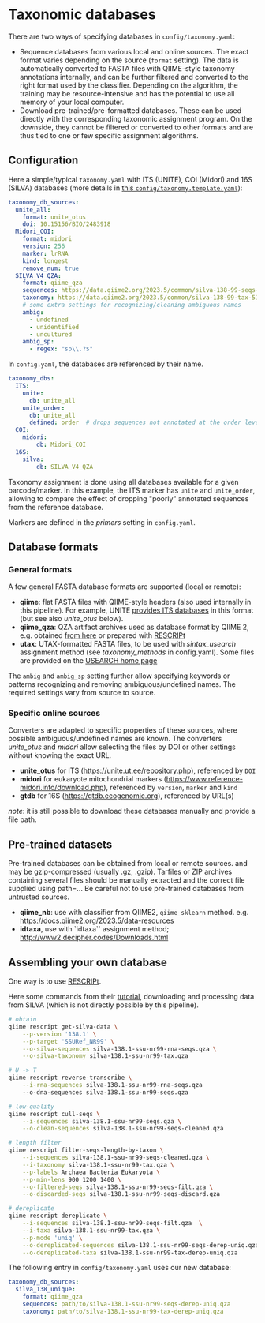 # Taxonomic databases

There are two ways of specifying databases in `config/taxonomy.yaml`:

* Sequence databases from various local and online sources.
  The exact format varies depending on the source (`format` setting). The data
  is automatically converted to FASTA files with QIIME-style taxonomy annotations
  internally, and can be further filtered and converted to the right format
  used by the classifier. Depending on the algorithm, the training may be
  resource-intensive and has the potential to use all memory of your local computer.
* Download pre-trained/pre-formatted databases.
  These can be used directly with the corresponding taxonomic assignment
  program.
  On the downside, they cannot be filtered or converted to other 
  formats and are thus tied to one or few specific assignment algorithms.

## Configuration

Here a simple/typical `taxonomy.yaml` with ITS (UNITE), COI (Midori) and 16S (SILVA) databases (more details in [this `config/taxonomy.template.yaml`](../config/taxonomy.template.yaml)):

```yaml
taxonomy_db_sources:
  unite_all:
    format: unite_otus
    doi: 10.15156/BIO/2483918
  Midori_COI:
    format: midori
    version: 256
    marker: lrRNA
    kind: longest
    remove_num: true
  SILVA_V4_QZA:
    format: qiime_qza
    sequences: https://data.qiime2.org/2023.5/common/silva-138-99-seqs-515-806.qza
    taxonomy: https://data.qiime2.org/2023.5/common/silva-138-99-tax-515-806.qza
    # some extra settings for recognizing/cleaning ambiguous names
    ambig:
      - undefined
      - unidentified
      - uncultured
    ambig_sp:
      - regex: "sp\\.?$"
```

In `config.yaml`, the databases are referenced by their name.

```yaml
taxonomy_dbs:
  ITS:
    unite:
      db: unite_all
    unite_order:
      db: unite_all
      defined: order  # drops sequences not annotated at the order level
  COI:
    midori:
        db: Midori_COI
  16S:
    silva:
        db: SILVA_V4_QZA
```

Taxonomy assignment is done using all databases available for a given barcode/marker. In this example, the ITS marker has `unite` and `unite_order`, allowing to compare the effect of dropping "poorly" annotated sequences from the reference database.

Markers are defined in the *primers* setting in `config.yaml`.


## Database formats

### General formats

A few general FASTA database formats are supported (local or remote):

* **qiime**: flat FASTA files with QIIME-style headers (also used internally in this
    pipeline). For example, UNITE [provides ITS databases](https://unite.ut.ee/repository.php)
    in this format (but see also *unite_otus* below).
* **qiime_qza**: QZA artifact archives used as database format by QIIME 2,
   e.g. obtained [from here](https://docs.qiime2.org/2023.5/data-resources)
   or prepared with [RESCRIPt](https://github.com/bokulich-lab/RESCRIPt)
* **utax**: UTAX-formatted FASTA files, to be used with *sintax_usearch* 
   assignment method (see *taxonomy_methods* in config.yaml).
   Some files are provided on the
   [USEARCH home page](https://www.drive5.com/usearch/manual/sintax_downloads.html)

The `ambig` and `ambig_sp` setting further allow specifying keywords or patterns
recognizing and removing ambiguous/undefined names. The required settings vary
from source to source.

### Specific online sources

Converters are adapted to specific properties of these sources, where possible
ambiguous/undefined names are known.
The converters *unite_otus* and *midori* allow selecting the files by DOI or
other settings without knowing the exact URL.

* **unite_otus** for ITS (https://unite.ut.ee/repository.php),
  referenced by `DOI`
* **midori** for eukaryote mitochondrial markers 
   (https://www.reference-midori.info/download.php),
   referenced by `version`, `marker` and `kind`
* **gtdb** for 16S (https://gtdb.ecogenomic.org), referenced by URL(s)

*note*: it is still possible to download these databases manually and provide
   a file path.

## Pre-trained datasets

Pre-trained databases can be obtained from local or remote sources.
and may be gzip-compressed (usually .gz, .gzip).
Tarfiles or ZIP archives containing several files should be manually extracted
and the correct file supplied using path=...
Be careful not to use pre-trained databases from untrusted sources.


* **qiime_nb**: use with classifier from QIIME2, `qiime_sklearn` method.
   e.g. https://docs.qiime2.org/2023.5/data-resources
* **idtaxa**, use with `idtaxa`` assignment method;
   http://www2.decipher.codes/Downloads.html


## Assembling your own database

One way is to use [RESCRIPt](https://github.com/bokulich-lab/RESCRIPt).

Here some commands from their [tutorial](https://forum.qiime2.org/t/processing-filtering-and-evaluating-the-silva-database-and-other-reference-sequence-data-with-rescript/15494),
downloading and processing data from SILVA (which is not directly possible
by this pipeline).

```sh
# obtain
qiime rescript get-silva-data \
    --p-version '138.1' \
    --p-target 'SSURef_NR99' \
    --o-silva-sequences silva-138.1-ssu-nr99-rna-seqs.qza \
    --o-silva-taxonomy silva-138.1-ssu-nr99-tax.qza

# U -> T
qiime rescript reverse-transcribe \
    --i-rna-sequences silva-138.1-ssu-nr99-rna-seqs.qza 
    --o-dna-sequences silva-138.1-ssu-nr99-seqs.qza

# low-quality
qiime rescript cull-seqs \
    --i-sequences silva-138.1-ssu-nr99-seqs.qza \
    --o-clean-sequences silva-138.1-ssu-nr99-seqs-cleaned.qza

# length filter
qiime rescript filter-seqs-length-by-taxon \
    --i-sequences silva-138.1-ssu-nr99-seqs-cleaned.qza \
    --i-taxonomy silva-138.1-ssu-nr99-tax.qza \
    --p-labels Archaea Bacteria Eukaryota \
    --p-min-lens 900 1200 1400 \
    --o-filtered-seqs silva-138.1-ssu-nr99-seqs-filt.qza \
    --o-discarded-seqs silva-138.1-ssu-nr99-seqs-discard.qza 

# dereplicate
qiime rescript dereplicate \
    --i-sequences silva-138.1-ssu-nr99-seqs-filt.qza  \
    --i-taxa silva-138.1-ssu-nr99-tax.qza \
    --p-mode 'uniq' \
    --o-dereplicated-sequences silva-138.1-ssu-nr99-seqs-derep-uniq.qza \
    --o-dereplicated-taxa silva-138.1-ssu-nr99-tax-derep-uniq.qza
```

The following entry in `config/taxonomy.yaml` uses our new database:

```yaml
taxonomy_db_sources:
  silva_138_unique:
    format: qiime_qza
    sequences: path/to/silva-138.1-ssu-nr99-seqs-derep-uniq.qza
    taxonomy: path/to/silva-138.1-ssu-nr99-tax-derep-uniq.qza
```
